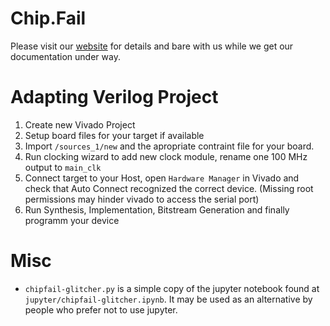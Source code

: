 # Chip.Fail

Please visit our [website](https://chip.fail/) for details and bare with us while we get our documentation under way.

# Adapting Verilog Project

1. Create new Vivado Project
2. Setup board files for your target if available
3. Import `/sources_1/new` and the apropriate contraint file for your board.
4. Run clocking wizard to add new clock module, rename one 100 MHz output to `main_clk`
5. Connect target to your Host, open `Hardware Manager` in Vivado and check that Auto Connect recognized the correct device.
(Missing root permissions may hinder vivado to access the serial port)
5. Run Synthesis, Implementation, Bitstream Generation and finally programm your device

# Misc

- `chipfail-glitcher.py` is a simple copy of the jupyter notebook found at `jupyter/chipfail-glitcher.ipynb`. It may be used as an alternative by people who
  prefer not to use jupyter.